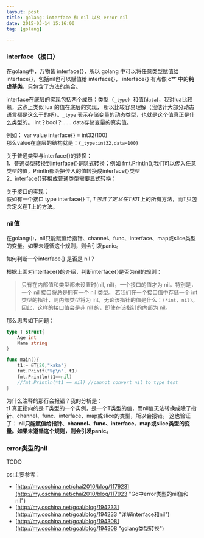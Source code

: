 ```yaml
---
layout: post
title: golang：interface 和 nil 以及 error nil
date: 2015-03-14 15:16:00
tag: [golang]

---
```



### interface（接口）
在golang中，万物皆 interface{}，所以 golang 中可以将任意类型赋值给 interface{}，包括nil也可以赋值给 interface{}，
interface{} 有点像 c艹 中的**纯虚基类**，只包含了方法的集合。

interface在底层的实现包括两个成员：类型（`_type`）和值(`data`)，我对lua比较熟，这点上类似 lua 的值在底层的实现，
所以比较容易理解（我估计大部分动态语言都是这么干的吧）。`_type` 表示存储变量的动态类型，也就是这个值真正是什么类型的。
int？bool？……  data存储变量的真实值。

例如： var value interface{} = int32(100)  
那么value在底层的结构就是：`{_type:int32,data=100}`

关于普通类型与interface{}的转换：  
1、普通类型转换到interface{}是隐式转换；例如 fmt.Println(),我们可以传入任意类型的值，Println都会把传入的值转换成interface{}类型  
2、interface{}转换成普通类型需要显式转换；

关于接口的实现：  
假如有一个接口 type interface{} T, *T包含了定义在T和*T上的所有方法，而T只包含定义在T上的方法。

### nil值
在golang中，nil只能赋值给指针、channel、func、interface、map或slice类型的变量。如果未遵循这个规则，则会引发panic。

如何判断一个interface{} 是否是 nil？

根据上面对interface{}的介绍，判断interface{}是否为nil的规则：  
>只有在内部值和类型都未设置时(nil, nil)，一个接口的值才为 nil。特别是，一个 nil 接口将总是拥有一个 nil 类型。
若我们在一个接口值中存储一个 int 类型的指针，则内部类型将为 int，无论该指针的值是什么：`(*int, nil)`。 
因此，这样的接口值会是非 nil 的，即使在该指针的内部为 nil。

那么思考如下问题：  

```go
type T struct{
	Age int
	Name string
}

func main(){
	t1:= &T{20,"kaka"}
	fmt.Printf("%p\n", t1)
	fmt.Println(t1==nil)
	//fmt.Println(*t1 == nil) //cannot convert nil to type test
}
```

为什么注释的那行会报错？我的分析是：  
t1 真正指向的是 T类型的一个实例，是一个T类型的值，而nil值无法转换成除了指针、channel、func、interface、map或slice的类型，所以会报错。
这也验证了： **nil只能赋值给指针、channel、func、interface、map或slice类型的变量。如果未遵循这个规则，则会引发panic。**

### error类型的nil
TODO


ps:主要参考：  

- [http://my.oschina.net/chai2010/blog/117923](http://my.oschina.net/chai2010/blog/117923 "Go中error类型的nil值和nil")  
- [http://my.oschina.net/goal/blog/194233](http://my.oschina.net/goal/blog/194233 "详解interface和nil")  
- [http://my.oschina.net/goal/blog/194308](http://my.oschina.net/goal/blog/194308 "golang类型转换")